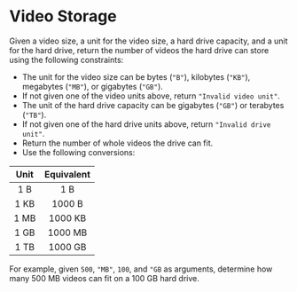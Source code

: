 # Video Storage

Given a video size, a unit for the video size, a hard drive capacity, and a unit for the hard drive, return the number of videos the hard drive can store using the following constraints:

-   The unit for the video size can be bytes (`"B"`), kilobytes (`"KB"`), megabytes (`"MB"`), or gigabytes (`"GB"`).
-   If not given one of the video units above, return `"Invalid video unit"`.
-   The unit of the hard drive capacity can be gigabytes (`"GB"`) or terabytes (`"TB"`).
-   If not given one of the hard drive units above, return `"Invalid drive unit"`.
-   Return the number of whole videos the drive can fit.
-   Use the following conversions:

| Unit | Equivalent |
| :-: | :-: |
| 1 B | 1 B |
| 1 KB | 1000 B |
| 1 MB | 1000 KB |
| 1 GB | 1000 MB |
| 1 TB | 1000 GB |

For example, given `500`, `"MB"`, `100`, and `"GB` as arguments, determine how many 500 MB videos can fit on a 100 GB hard drive.
